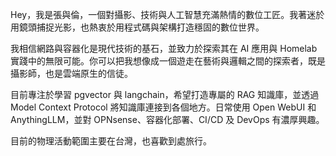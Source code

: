 Hey，我是張與倫，一個對攝影、技術與人工智慧充滿熱情的數位工匠。我著迷於用鏡頭捕捉光影，也熱衷於用程式碼與架構打造穩固的數位世界。

我相信網路與容器化是現代技術的基石，並致力於探索其在 AI 應用與 Homelab 實踐中的無限可能。你可以把我想像成一個遊走在藝術與邏輯之間的探索者，既是攝影師，也是雲端原生的信徒。

目前專注於學習 pgvector 與 langchain，希望打造專屬的 RAG 知識庫，並透過 Model Context Protocol 將知識庫連接到各個地方。日常使用 Open WebUI 和 AnythingLLM，並對 OPNsense、容器化部署、CI/CD 及 DevOps 有濃厚興趣。

目前的物理活動範圍主要在台灣，也喜歡到處旅行。
